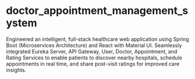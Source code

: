 # doctor_appointment_management_system
Engineered an intelligent, full-stack healthcare web application using Spring Boot (Microservices Architecture) and React with Material UI. Seamlessly integrated Eureka Server, API Gateway, User, Doctor, Appointment, and Rating Services to enable patients to discover nearby hospitals, schedule appointments in real time, and share post-visit ratings for improved care insights.
